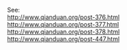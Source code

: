 See:  
http://www.qianduan.org/post-376.html  
http://www.qianduan.org/post-377.html  
http://www.qianduan.org/post-378.html  
http://www.qianduan.org/post-447.html
